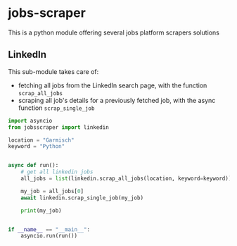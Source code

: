 # jobs-scraper

This is a python module offering several jobs platform scrapers solutions

## LinkedIn

This sub-module takes care of:
- fetching all jobs from the LinkedIn search page, with the function `scrap_all_jobs`
- scraping all job's details for a previously fetched job, with the async function `scrap_single_job`

```python
import asyncio
from jobsscraper import linkedin

location = "Garmisch"
keyword = "Python"


async def run():
    # get all linkedin jobs
    all_jobs = list(linkedin.scrap_all_jobs(location, keyword=keyword))

    my_job = all_jobs[0]
    await linkedin.scrap_single_job(my_job)

    print(my_job)


if __name__ == "__main__":
    asyncio.run(run())
```
